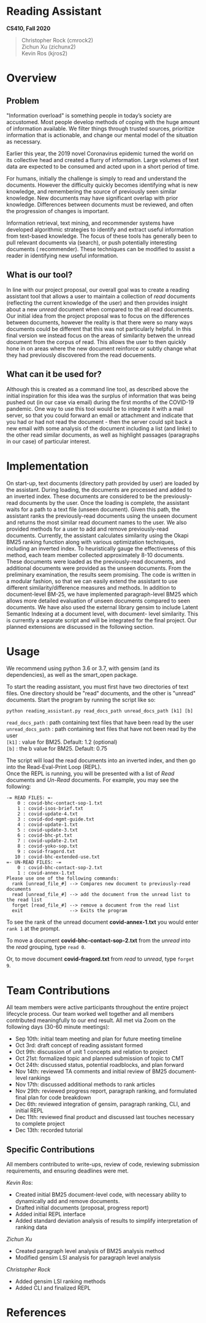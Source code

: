 # Reading Assistant

**CS410, Fall 2020**

> Christopher Rock (cmrock2)  
> Zichun Xu (zichunx2)  
> Kevin Ros (kjros2)  

<!--
### Documentation Guidelines

The documentation should consist of the following elements: 1) An overview of
the function of the code (i.e., what it does and what it can be used for). 2)
Documentation of how the software is implemented with sufficient detail so that
others can have a basic understanding of your code for future extension or any
further improvement. 3) Documentation of the usage of the software including
either documentation of usages of APIs or detailed instructions on how to
install and run a software, whichever is applicable. 4) Brief description of
contribution of each team member in case of a multi-person team.
-->

Overview
========

Problem
-------
"Information overload" is something people in today’s society are accustomed.
Most people develop methods of coping with the huge amount of information
available. We filter things through trusted sources, prioritize information that
is actionable, and change our mental model of the situation as necessary.

Earlier this year, the 2019 novel Coronavirus epidemic turned the world on its collective 
head and created a flurry of information.  Large volumes of text data are expected to
be consumed and acted upon in a short period of time.

For humans, initially the challenge is simply to read and understand the documents.
However the difficulty quickly becomes identifying what is new knowledge, and remembering the source of previously seen similar knowledge. New
documents may have significant overlap with prior knowledge. Differences between
documents must be reviewed, and often the progression of changes is important.

Information retrieval, text mining, and recommender systems have developed
algorithmic strategies to identify and extract useful information from
text-based knowledge. The focus of these tools has generally been to pull
relevant documents via (search), or push potentially interesting documents (
recommender). These techniques can be modified to assist a reader in identifying
new useful information.

What is our tool?
-----------
In line with our project proposal, our overall goal was to create a reading 
assistant tool that allows a user to maintain a collection of *read* documents (reflecting the current knowledge of the user) 
and then provides insight about a new *unread* document when compared to the all
read documents.  Our initial idea from the project proposal was to focus on the differences between documents,
however the reality is that there were so many ways documents could be different that this was not 
particularly helpful.  In this final version we instead focus on the areas of similarity betwen the 
unread document from the corpus of read.  This allows the user to then quickly hone in on areas where the new
document reinforce or subtly change what they had previously discovered from the read docuements.

What can it be used for?
------------------------
Although this is created as a command line tool, as described above the initial inspiration for this idea was the surplus of information 
that was being pushed out (in our case via email) during the first months of the COVID-19 pandemic.  One way to use this
tool would be to integrate it with a mail server, so that you could forward an email or attachment and indicate that
you had or had not read the document - then the server could spit back a new email with some analysis of the document
including a list (and linke) to the other read similar documents, as well as highlight passages (paragraphs in our case)
of particular interest.

Implementation
==============
On start-up, text documents (directory path provided by user) are loaded by the assistant. During loading, the documents are processed and added to an inverted index. These documents are considered to be the previously-read documents by the user. Once the loading is complete, the assistant waits for a path to a text file (unseen document). Given this path, the assistant ranks the previously-read documents using the unseen document and returns the most similar read document names to the user. We also provided methods for a user to add and remove previously-read documents.
Currently, the assistant calculates similarity using the Okapi BM25 ranking function along with various optimization techniques, including an inverted index. To heuristically gauge the effectiveness of this method, each team member collected approximately 8-10 documents. These documents were loaded as the previously-read documents, and additional documents were provided as the unseen documents. From the preliminary examination, the results seem promising.
The code is written in a modular fashion, so that we can easily extend the assistant to use different similarity/difference measures and methods.
In addition to document-level BM-25, we have implemented paragraph-level BM25 which allows more detailed evaluation of unseen documents compared to seen documents. We have also used the external library gensim to include Latent Semantic Indexing at a document level, with document- level similarity. This is currently a separate script and will be integrated for the final project. Our planned extensions are discussed in the following section.

Usage
=====
We recommend using python 3.6 or 3.7, with gensim (and its dependencies), as well as the smart_open package.

To start the reading assistant, you must first have two directories of text files.  One directory should be "read"
documents, and the other is "unread" documents.  Start the program by running the script like so:
```
python reading_assistant.py read_docs_path unread_docs_path [k1] [b]
```

`read_docs_path`   : path containing text files that have been read by the user  
`unread_docs_path` : path containing text files that have not been read by the user  
`[k1]`             : value for BM25. Default: 1.2 (optional)  
`[b]` : the b value for BM25. Default: 0.75  

The script will load the read documents into an inverted index, and then go into the Read-Eval-Print Loop (REPL).  
Once the REPL is running, you will be presented with a list of *Read* documents and *Un-Read* documents.
For example, you may see the following:

```
-= READ FILES: =-
    0 : covid-bhc-contact-sop-1.txt
    1 : covid-isos-brief.txt
    2 : covid-update-4.txt
    3 : covid-dod-mgmt-guide.txt
    4 : covid-update-1.txt
    5 : covid-update-3.txt
    6 : covid-bhc-pt.txt
    7 : covid-update-2.txt
    8 : covid-yoko-sop.txt
    9 : covid-fragord.txt
   10 : covid-bhc-extended-use.txt
=- UN-READ FILES: -=
    0 : covid-bhc-contact-sop-2.txt
    1 : covid-annex-1.txt
Please use one of the following commands:
  rank [unread_file_#] --> Compares new document to previously-read documents
  read [unread_file_#] --> add the document from the unread list to the read list
  forget [read_file_#] --> remove a document from the read list
  exit                 --> Exits the program
```

To see the rank of the unread document **covid-annex-1.txt** you would enter `rank 1` at the prompt.

To move a document **covid-bhc-contact-sop-2.txt** from the *unread* into the *read* grouping, type `read 0`.

Or, to move document **covid-fragord.txt** from *read* to *unread*, type `forget 9`. 



Team Contributions
==================
All team members were active participants throughout the entire project lifecycle process.  Our team worked well
together and all members contributed meaningfully to our end result.  All met via Zoom on the following days (30-60 minute meetings):
 
- Sep 10th: initial team meeting and plan for future meeting timeline
- Oct 3rd: draft concept of reading assistant formed
- Oct 9th: discussion of unit 1 concepts and relation to project  
- Oct 21st: formalized topic and planned submission of topic to CMT
- Oct 24th: discussed status, potential roadblocks, and plan forward
- Nov 14th: reviewed TA comments and initial review of BM25 document-level rankings
- Nov 17th: discussed additional methods to rank articles
- Nov 29th: reviewed progress report, paragraph ranking, and formulated final plan for code breakdown
- Dec 6th: reviewed integration of gensim, paragraph ranking, CLI, and initial REPL
- Dec 11th: reviewed final product and discussed last touches necessary to complete project
- Dec 13th: recorded tutorial

Specific Contributions
------------------------------
All members contributed to write-ups, review of code, reviewing submission requirements, and ensuring deadlines were met.

*Kevin Ros*: 
- Created initial BM25 document-level code, with necessary ability to dynamically add and remove documents.
- Drafted initial documents (proposal, progress report)
- Added initial REPL interface
- Added standard deviation analysis of results to simplify interpretation of ranking data

*Zichun Xu*
- Created paragraph level analysis of BM25 analysis method
- Modified gensim LSI analysis for paragraph level analysis

*Christopher Rock*
- Added gensim LSI ranking methods
- Added CLI and finalized REPL

References
==========
[^1]: https://github.com/meta-toolkit/metapy
[^2]: https://tac.nist.gov/2008/summarization/update.summ.08.guidelines.html
[^3]: Andrei V, Arandjelović O. Complex temporal topic evolution modelling using the Kullback-Leibler divergence and the Bhattacharyya distance. EURASIP J Bioinform Syst Biol. 2016 Sep 29;2016(1):16. doi: 10.1186/s13637-016-0050-0. PMID: 27746813; PMCID: PMC5042987.
[^4]: Liu, Heng-Hui & Huang, Yi-Ting & Chiang, Jung-Hsien. (2010). A study on paragraph ranking and recommendation by topic information retrieval from biomedical literature. ICS 2010 - International Computer Symposium. 10.1109/COMPSYM.2010.5685393. 
[^5]: https://radimrehurek.com/gensim/models/lsimodel.html
